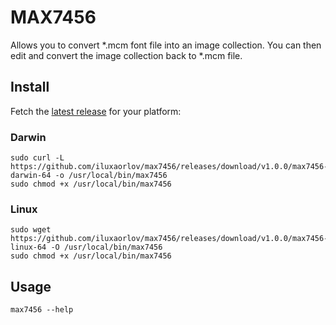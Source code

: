 # MAX7456

Allows you to convert *.mcm font file into an image collection. You can then edit and convert the image collection back to *.mcm file.

## Install

Fetch the [latest release](https://github.com/iluxaorlov/max7456/releases) for your platform:

### Darwin

```shell
sudo curl -L https://github.com/iluxaorlov/max7456/releases/download/v1.0.0/max7456-darwin-64 -o /usr/local/bin/max7456
sudo chmod +x /usr/local/bin/max7456
```

### Linux

```shell
sudo wget https://github.com/iluxaorlov/max7456/releases/download/v1.0.0/max7456-linux-64 -O /usr/local/bin/max7456
sudo chmod +x /usr/local/bin/max7456
```

## Usage

```shell
max7456 --help
```